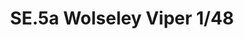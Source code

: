 ---
title: "SE.5a Wolseley Viper  1/48"
price: 2200 
desc: "WEEKEND EDITION, SE.5a Wolseley Viper  1/48, razmera: 1/48"
img_path: "/assets/img/8454.jpg"
brand: EDUARD
available: false
special_offer: false
new: false
soon: false
cat: "Plasticne-Makete"
subcat: "PM-EDUARD"
subsubcat: ""
sifra: "8454"
---